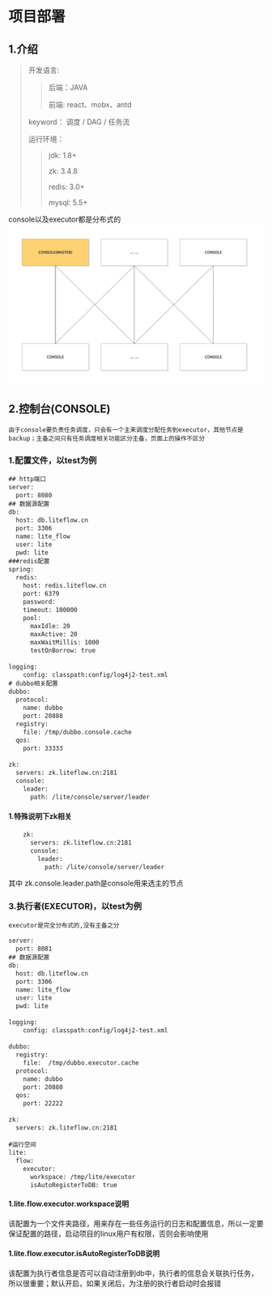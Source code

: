 # 项目部署
## 1.介绍
> 开发语言:
>> 后端：JAVA
>> 
>> 前端: react、mobx、antd
>  
> keyword： 调度 / DAG / 任务流 
> 
> 运行环境：
>> jdk: 1.8+
>> 
>> zk: 3.4.8 
>> 
>> redis: 3.0+
>> 
>> mysql: 5.5+

console以及executor都是分布式的
![deploy](../img/deploy.png "部署")

## 2.控制台(CONSOLE) 
```由于console要负责任务调度，只会有一个主来调度分配任务到executor，其他节点是backup；主备之间只有任务调度相关功能区分主备，页面上的操作不区分```
### 1.配置文件，以test为例
```
## http端口
server:
  port: 8080
## 数据源配置
db:
  host: db.liteflow.cn
  port: 3306
  name: lite_flow
  user: lite
  pwd: lite
###redis配置
spring:
  redis:
    host: redis.liteflow.cn
    port: 6379
    password:
    timeout: 100000
    pool:
      maxIdle: 20
      maxActive: 20
      maxWaitMillis: 1000
      testOnBorrow: true

logging:
    config: classpath:config/log4j2-test.xml
# dubbo相关配置
dubbo:
  protocol:
    name: dubbo
    port: 20888
  registry:
    file: /tmp/dubbo.console.cache
  qos:
    port: 33333

zk:
  servers: zk.liteflow.cn:2181
  console:
    leader:
      path: /lite/console/server/leader

```
#### 1.特殊说明下zk相关
```
    zk:
      servers: zk.liteflow.cn:2181
      console:
        leader:
          path: /lite/console/server/leader
```
其中 zk.console.leader.path是console用来选主的节点

### 3.执行者(EXECUTOR)，以test为例
```executor是完全分布式的,没有主备之分```

```
server:
  port: 8081
## 数据源配置
db:
  host: db.liteflow.cn
  port: 3306
  name: lite_flow
  user: lite
  pwd: lite

logging:
    config: classpath:config/log4j2-test.xml

dubbo:
  registry:
    file:  /tmp/dubbo.executor.cache
  protocol:
    name: dubbo
    port: 20880
  qos:
    port: 22222

zk:
  servers: zk.liteflow.cn:2181

#运行空间
lite:
  flow:
    executor:
      workspace: /tmp/lite/executor
      isAutoRegisterToDB: true

```
#### 1.lite.flow.executor.workspace说明
该配置为一个文件夹路径，用来存在一些任务运行的日志和配置信息，所以一定要保证配置的路径，启动项目的linux用户有权限，否则会影响使用

#### 1.lite.flow.executor.isAutoRegisterToDB说明
该配置为执行者信息是否可以自动注册到db中，执行者的信息会关联执行任务，所以很重要；默认开启，如果关闭后，为注册的执行者启动时会报错